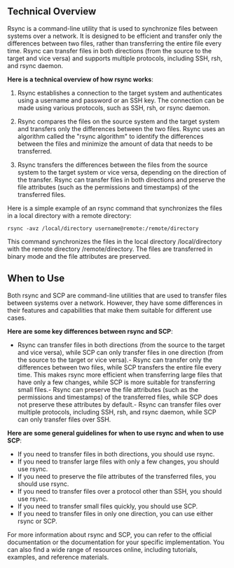 ## Technical Overview

Rsync is a command-line utility that is used to synchronize files between systems over a network. It is designed to be efficient and transfer only the differences between two files, rather than transferring the entire file every time. Rsync can transfer files in both directions (from the source to the target and vice versa) and supports multiple protocols, including SSH, rsh, and rsync daemon.

**Here is a technical overview of how rsync works**:

1. Rsync establishes a connection to the target system and authenticates using a username and password or an SSH key. The connection can be made using various protocols, such as SSH, rsh, or rsync daemon.

1. Rsync compares the files on the source system and the target system and transfers only the differences between the two files. Rsync uses an algorithm called the "rsync algorithm" to identify the differences between the files and minimize the amount of data that needs to be transferred.

1. Rsync transfers the differences between the files from the source system to the target system or vice versa, depending on the direction of the transfer. Rsync can transfer files in both directions and preserve the file attributes (such as the permissions and timestamps) of the transferred files.

Here is a simple example of an rsync command that synchronizes the files in a local directory with a remote directory:

```
rsync -avz /local/directory username@remote:/remote/directory
```
This command synchronizes the files in the local directory /local/directory with the remote directory /remote/directory. The files are transferred in binary mode and the file attributes are preserved.

## When to Use

Both rsync and SCP are command-line utilities that are used to transfer files between systems over a network. However, they have some differences in their features and capabilities that make them suitable for different use cases.

**Here are some key differences between rsync and SCP**:

- Rsync can transfer files in both directions (from the source to the target and vice versa), while SCP can only transfer files in one direction (from the source to the target or vice versa).- Rsync can transfer only the differences between two files, while SCP transfers the entire file every time. This makes rsync more efficient when transferring large files that have only a few changes, while SCP is more suitable for transferring small files.- Rsync can preserve the file attributes (such as the permissions and timestamps) of the transferred files, while SCP does not preserve these attributes by default.- Rsync can transfer files over multiple protocols, including SSH, rsh, and rsync daemon, while SCP can only transfer files over SSH.

**Here are some general guidelines for when to use rsync and when to use SCP**:

- If you need to transfer files in both directions, you should use rsync.
- If you need to transfer large files with only a few changes, you should use rsync.
- If you need to preserve the file attributes of the transferred files, you should use rsync.
- If you need to transfer files over a protocol other than SSH, you should use rsync.
- If you need to transfer small files quickly, you should use SCP.
- If you need to transfer files in only one direction, you can use either rsync or SCP.

For more information about rsync and SCP, you can refer to the official documentation or the documentation for your specific implementation. You can also find a wide range of resources online, including tutorials, examples, and reference materials.
